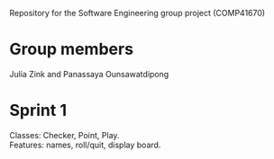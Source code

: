 Repository for the Software Engineering group project (COMP41670)

# Group members
Julia Zink and Panassaya Ounsawatdipong

# Sprint 1

Classes: Checker, Point, Play.   
Features: names, roll/quit, display board.
